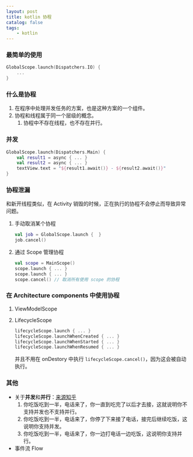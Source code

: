 ```yaml
---
layout: post
title: kotlin 协程
catalog: false
tags:
    - kotlin
---
```


### 最简单的使用

```kotlin
GlobalScope.launch(Dispatchers.IO) {
	...
}
```
### 什么是协程
1. 在程序中处理并发任务的方案，也是这种方案的一个组件。
2. 协程和线程属于同一个层级的概念。
   1. 协程中不存在线程，也不存在并行。

### 并发

```kotlin
GlobalScope.launch(Dispatchers.Main) {
    val result1 = async { ... }
    val result2 = async { ... }
    textView.text = "${result1.await()} - ${result2.await()}"
}
```

### 协程泄漏

和新开线程类似，在 Activity  销毁的时候，正在执行的协程不会停止而导致异常问题。

1. 手动取消某个协程

   ```kotlin
   val job = GlobalScope.launch {  }
   job.cancel()
   ```

2. 通过 Scope 管理协程

   ```kotlin
   val scope = MainScope()
   scope.launch { ... }
   scope.launch { ... }
   scope.cancel() // 取消所有使用 scope 的协程
   ```

### 在 Architecture components 中使用协程

1. ViewModelScope

2. LifecycleScope

   ```kotlin
   lifecycleScope.launch { ... }
   lifecycleScope.launchWhenCreated { ... }
   lifecycleScope.launchWhenStarted { ... }
   lifecycleScope.launchWhenResumed { ... }
   ```

   并且不用在 onDestory  中执行 `lifecycleScope.cancel()`，因为这会被自动执行。

### 其他

* 关于**并发**和**并行**：[来源知乎](https://www.zhihu.com/question/33515481)
  1. 你吃饭吃到一半，电话来了，你一直到吃完了以后才去接，这就说明你不支持并发也不支持并行。
	2. 你吃饭吃到一半，电话来了，你停了下来接了电话，接完后继续吃饭，这说明你支持并发。
  3. 你吃饭吃到一半，电话来了，你一边打电话一边吃饭，这说明你支持并行。
* 事件流 Flow